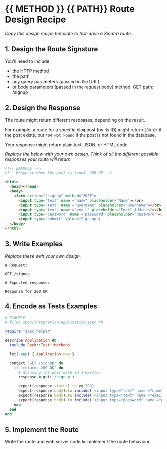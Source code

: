 # {{ METHOD }} {{ PATH}} Route Design Recipe

_Copy this design recipe template to test-drive a Sinatra route._

## 1. Design the Route Signature

You'll need to include:
  * the HTTP method
  * the path
  * any query parameters (passed in the URL)
  * or body parameters (passed in the request body)
  method: GET
  path: /signup

## 2. Design the Response

The route might return different responses, depending on the result.

For example, a route for a specific blog post (by its ID) might return `200 OK` if the post exists, but `404 Not Found` if the post is not found in the database.

Your response might return plain text, JSON, or HTML code. 

_Replace the below with your own design. Think of all the different possible responses your route will return._

```html
<!-- EXAMPLE -->
<!-- Response when the post is found: 200 OK -->

<html>
  <head></head>
  <body>
    <form action="/signup" method="POST">
      <input type="text" name ="name" placeholder="Name"></br>
      <input type="text" name ="username" placeholder="Username"></br>
      <input type="text" name ="email" placeholder="Email Address"></br>
      <input type="password" name ="password" placeholder="Password"></br>
      <input type="submit" value="Sign up">
  </body>
</html>
```

## 3. Write Examples

_Replace these with your own design._

```
# Request:

GET /signup

# Expected response:

Response for 200 OK
```

## 4. Encode as Tests Examples

```ruby
# EXAMPLE
# file: spec/integration/application_spec.rb

require "spec_helper"

describe Application do
  include Rack::Test::Methods

  let(:app) { Application.new }

  context "GET /signup" do
    it 'returns 200 OK' do
      # Assuming the post with id 1 exists.
      response = get('/signup')

      expect(response.status).to eq(200)
      expect(response.body).to include('<input type="text" name ="name" placeholder="Name">')
      expect(response.body).to include('<input type="text" name ="email" placeholder="Email Address">')
      expect(response.body).to include('<input type="password" name ="password" placeholder="Password">')
    end
  end
end
```

## 5. Implement the Route

Write the route and web server code to implement the route behaviour.
